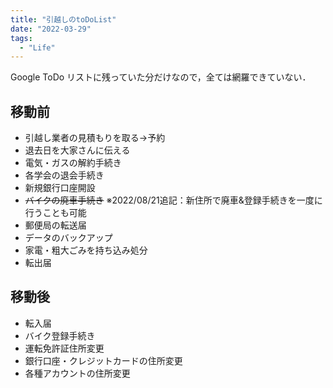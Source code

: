 ```yaml
---
title: "引越しのtoDoList"
date: "2022-03-29"
tags:
  - "Life"
---
```

Google ToDo リストに残っていた分だけなので，全ては網羅できていない．

## 移動前
- 引越し業者の見積もりを取る→予約
- 退去日を大家さんに伝える
- 電気・ガスの解約手続き
- 各学会の退会手続き
- 新規銀行口座開設
- ~~バイクの廃車手続き~~ ※2022/08/21追記：新住所で廃車&登録手続きを一度に行うことも可能
- 郵便局の転送届
- データのバックアップ
- 家電・粗大ごみを持ち込み処分
- 転出届

## 移動後
- 転入届
- バイク登録手続き
- 運転免許証住所変更
- 銀行口座・クレジットカードの住所変更
- 各種アカウントの住所変更